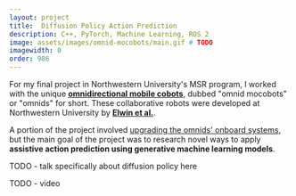 ```yaml
---
layout: project
title:  Diffusion Policy Action Prediction
description: C++, PyTorch, Machine Learning, ROS 2
image: assets/images/omnid-mocobots/main.gif # TODO
imagewidth: 0
order: 986
---
```


For my final project in Northwestern University's MSR program, I worked with the unique [**omnidirectional mobile cobots**](https://www.mccormick.northwestern.edu/news/articles/2022/08/mobile-cobots-offer-glimpse-of-future-of-human-robot-interaction/), dubbed "omnid mocobots" or "omnids" for short. These collaborative robots were developed at Northwestern University by [**Elwin et al.**](https://arxiv.org/abs/2206.14293).

A portion of the project involved [upgrading the omnids' onboard systems](/projects/omnid-mocobots), but the main goal of the project was to research novel ways to apply **assistive action prediction using generative machine learning models**.

TODO - talk specifically about diffusion policy here

TODO - video